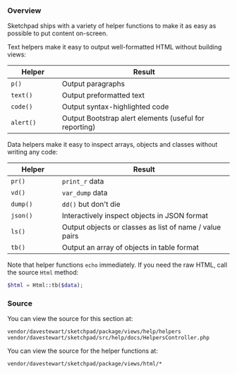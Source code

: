 ### Overview

Sketchpad ships with a variety of helper functions to make it as easy as possible to put content on-screen.

Text helpers make it easy to output well-formatted HTML without building views:

| Helper    | Result
| --------- | -------
| `p()`     | Output paragraphs
| `text()`  | Output preformatted text
| `code()`  | Output syntax-highlighted code
| `alert()` | Output Bootstrap alert elements (useful for reporting)

Data helpers make it easy to inspect arrays, objects and classes without writing any code:

| Helper    | Result
| --------- | -------
| `pr()`    | `print_r` data
| `vd()`    | `var_dump` data
| `dump()`  | `dd()` but don't die
| `json()`  | Interactively inspect objects in JSON format
| `ls()`    | Output objects or classes as list of name / value pairs
| `tb()`    | Output an array of objects in table format


Note that helper functions `echo` immediately. If you need the raw HTML, call the source `Html` method:

```php
$html = Html::tb($data);
```

### Source

You can view the source for this section at:

	vendor/davestewart/sketchpad/package/views/help/helpers
	vendor/davestewart/sketchpad/src/help/docs/HelpersController.php

You can view the source for the helper functions at:

```text
vendor/davestewart/sketchpad/package/views/html/*
```

<style> table th:first-child { min-width:100px; }</style>
